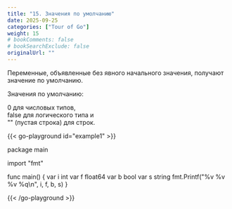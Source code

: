 ```yaml
---
title: "15. Значения по умолчанию"
date: 2025-09-25
categories: ["Tour of Go"]
weight: 15
# bookComments: false
# bookSearchExclude: false
originalUrl: ""
---
```


Переменные, объявленные без явного начального значения, получают значение по умолчанию.

Значения по умолчанию:

0 для числовых типов,  
false для логического типа и  
"" (пустая строка) для строк.

{{< go-playground id="example1" >}}

package main

import "fmt"

func main() {
    var i int
    var f float64
    var b bool
    var s string
    fmt.Printf("%v %v %v %q\n", i, f, b, s)
}


{{< /go-playground >}} 